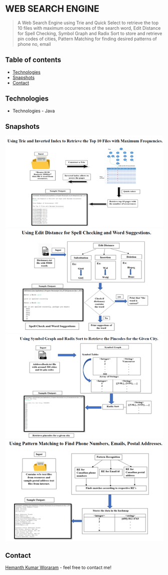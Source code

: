 # WEB SEARCH ENGINE

> A Web Search Engine using Trie and Quick Select to retrieve the top 10 files with maximum occurrences of the search word, Edit Distance for Spell Checking, Symbol Graph and Radix Sort to store and retrieve pin codes of cities, Pattern Matching for finding desired patterns of phone no, email

## Table of contents
* [Technologies](#technologies)
* [Snapshots](#snapshots)
* [Contact](#contact)

## Technologies
* Technologies - Java

## Snapshots
![Example snapshot](./snapshot/ws1.png) 
![Example snapshot](./snapshot/ws2.png)
![Example snapshot](./snapshot/ws3.png)
![Example snapshot](./snapshot/ws4.png)

## Contact
[Hemanth Kumar Woraram](https://hemanthkumarw.com/) - feel free to contact me!

